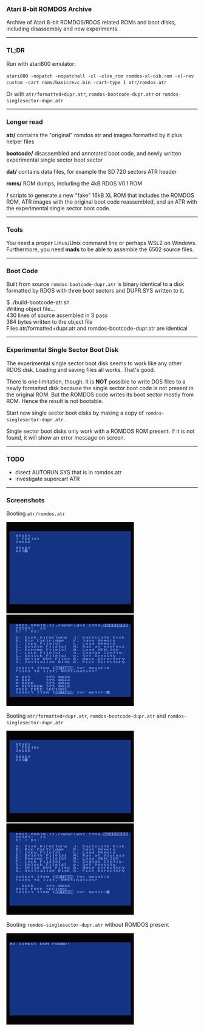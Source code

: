 ### Atari 8-bit ROMDOS Archive

Archive of Atari 8-bit ROMDOS/RDOS related ROMs and boot disks, including disassembly and new experiments.

---

### TL;DR

Run with atari800 emulator:

``atari800 -nopatch -nopatchall -xl -xlxe_rom romdos-xl-osb.rom -xl-rev custom -cart roms/basicrevc.bin -cart-type 1 atr/romdos.atr``

Or with ``atr/formatted+dupr.atr``, ``romdos-bootcode-dupr.atr`` or ``romdos-singlesector-dupr.atr``

---

### Longer read

__atr/__
  contains the "original" romdos atr and images formatted by it plus helper files

__bootcode/__
  disassembled and annotated boot code, and newly written experimental single sector boot sector

__dat/__
  contains data files, for example the SD 720 sectors ATR header

__roms/__
  ROM dumps, including the 4kB RDOS V0.1 ROM

__/__
  scripts to generate a new "fake" 16kB XL ROM that includes the ROMDOS ROM, ATR images with the original boot code reassembled, and an ATR with the experimental single sector boot code.
  
---
  
### Tools
  
You need a proper Linux/Unix command line or perhaps WSL2 on Windows. Furthermore, you need __mads__ to be able to assemble the 6502 source files.
  
---

### Boot Code

Built from source ``romdos-bootcode-dupr.atr`` is binary identical to a disk formatted by RDOS with three boot sectors and DUPR.SYS written to it.

$ ./build-bootcode-atr.sh   
Writing object file...   
430 lines of source assembled in 3 pass   
384 bytes written to the object file   
Files atr/formatted+dupr.atr and romdos-bootcode-dupr.atr are identical   

---
 
### Experimental Single Sector Boot Disk
  
The experimental single sector boot disk seems to work like any other RDOS disk. Loading and saving files all works. That's good.
  
There is one limitation, though.
It is **NOT** possible to write DOS files to a newly formatted disk
because the single sector boot code is not present in the original ROM.
But the ROMDOS code writes its boot sector mostly from ROM.
Hence the result is not bootable.

Start new single sector boot disks by making a copy of ``romdos-singlesector-dupr.atr``.
  
Single sector boot disks only work with a ROMDOS ROM present. If it is not found, it will show an error message on screen.
  
---

### TODO

* disect AUTORUN.SYS that is in romdos.atr
* investigate supercart ATR

---

### Screenshots

Booting ``atr/romdos.atr``

![](screenshots/booting-romdos-atr-1.png)
![](screenshots/booting-romdos-atr-2.png)

Booting ``atr/formatted+dupr.atr``, ``romdos-bootcode-dupr.atr`` and ``romdos-singlesector-dupr.atr``

![](screenshots/booting-formatted-dupr-1.png)
![](screenshots/booting-formatted-dupr-2.png)

Booting ``romdos-singlesector-dupr.atr`` without ROMDOS present
  
![](screenshots/no-romdos-found.png)
